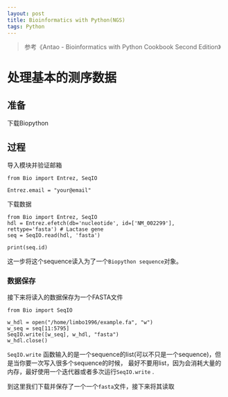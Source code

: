 ```yaml
---
layout: post
title: Bioinformatics with Python(NGS)
tags: Python
---
```


> 参考《Antao - Bioinformatics with Python Cookbook Second Edition》

# 处理基本的测序数据

## 准备

下载Biopython

## 过程

导入模块并验证邮箱

```{python}
from Bio import Entrez, SeqIO

Entrez.email = "your@email"

```

下载数据

```{python}
from Bio import Entrez, SeqIO
hdl = Entrez.efetch(db='nucleotide', id=['NM_002299'], rettype='fasta') # Lactase gene 
seq = SeqIO.read(hdl, 'fasta')
```

```{python}
print(seq.id)
```

这一步将这个sequence读入为了一个`Biopython sequence`对象。

### 数据保存

接下来将读入的数据保存为一个FASTA文件

```{python}
from Bio import SeqIO

w_hdl = open("/home/limbo1996/example.fa", "w")
w_seq = seq[11:5795]
SeqIO.write([w_seq], w_hdl, "fasta")
w_hdl.close()
```

`SeqIO.write` 函数输入的是一个sequence的list(可以不只是一个sequence)，但是当你要一次写入很多个sequence的时候， 最好不要用list，因为会消耗大量的内存，最好使用一个迭代器或者多次运行`SeqIO.write` .

到这里我们下载并保存了一个一个`fasta`文件，接下来将其读取
